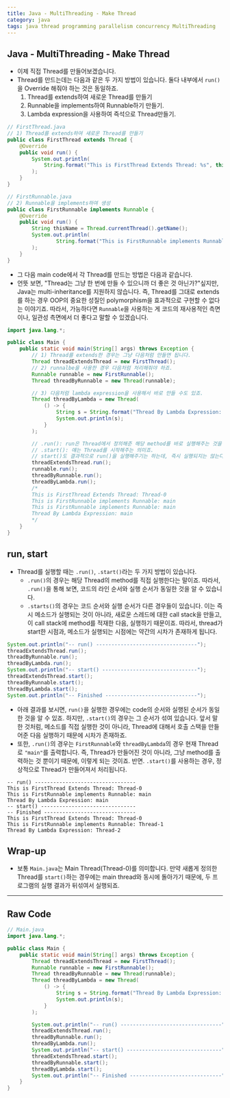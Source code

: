 ```yaml
---
title: Java - MultiThreading - Make Thread
category: java
tags: java thread programming parallelism concurrency MultiThreading
---
```


## Java - MultiThreading - Make Thread

- 이제 직접 Thread를 만들어보겠습니다.
- Thread를 만드는데는 다음과 같은 두 가지 방법이 있습니다. 둘다 내부에서 `run()`을 Override 해줘야 하는 것은 동일하죠.
  1. Thread를 extends하여 새로운 Thread를 만들기
  2. Runnable을 implements하여 Runnable하기 만들기.
  3. Lambda expression을 사용하여 즉석으로 Thread만들기.

```java
// FirstThread.java
// 1) Thread를 extends하여 새로운 Thread를 만들기
public class FirstThread extends Thread {
    @Override
    public void run() {
        System.out.println(
            String.format("This is FirstThread Extends Thread: %s", this.getName())
        );
    }
}

// FirstRunnable.java
// 2) Runnable을 implements하여 생성
public class FirstRunnable implements Runnable {
    @Override
    public void run() {
        String thisName = Thread.currentThread().getName();
        System.out.println(
                String.format("This is FirstRunnable implements Runnable: %s", thisName)
        );
    }
}
```

- 그 다음 main code에서 각 Thread를 만드는 방법은 다음과 같습니다.
- 언뜻 보면, "Thread는 그냥 한 번에 만들 수 있으니까 더 좋은 것 아닌가?"싶지만, Java는 multi-inheritance를 지원하지 않습니다. 즉, Thread를 그대로 extends를 하는 경우 OOP의 중요한 성질인 polymorphism을 효과적으로 구현할 수 없다는 이야기죠. 따라서, 가능하다면 `Runnable`을 사용하는 게 코드의 재사용적인 측면이나, 일관성 측면에서 더 좋다고 말할 수 있겠습니다.

```java
import java.lang.*;

public class Main {
    public static void main(String[] args) throws Exception {
        // 1) Thread를 extends한 경우는 그냥 다음처럼 만들면 됩니다.
        Thread threadExtendsThread = new FirstThread();
        // 2) runnalbe을 사용한 경우 다음처럼 처리해줘야 하죠.
        Runnable runnable = new FirstRunnable();
        Thread threadByRunnable = new Thread(runnable);

        // 3) 다음처럼 lambda expression을 사용해서 바로 만들 수도 있죠.
        Thread threadByLambda = new Thread(
            () -> {
                String s = String.format("Thread By Lambda Expression: %s", Thread.currentThread().getName());
                System.out.println(s);
            }
        );

        // .run(): run은 Thread에서 정의해준 해당 method를 바로 실행해주는 것을 말합니다.
        // .start(): 얘는 Thread를 시작해주는 의미죠. 
        // start()도 결과적으로 run()을 실행해주기는 하는데, 즉시 실행되지는 않는다는 것이 run()과의 차이죠. 
        threadExtendsThread.run();
        runnable.run();
        threadByRunnable.run();
        threadByLambda.run();
        /*
        This is FirstThread Extends Thread: Thread-0
        This is FirstRunnable implements Runnable: main
        This is FirstRunnable implements Runnable: main
        Thread By Lambda Expression: main
        */
    }
}
```

## run, start

- Thread를 실행할 때는 `.run()`, `.start()`라는 두 가지 방법이 있습니다.
  - `.run()`의 경우는 해당 Thread의 method를 직접 실행한다는 말이죠. 따라서, `.run()`을 통해 보면, 코드의 라인 순서와 실행 순서가 동일한 것을 알 수 있습니다.
  - `.starts()`의 경우는 코드 순서와 실행 순서가 다른 경우들이 있습니다. 이는 즉시 메소드가 실행되는 것이 아니라, 새로운 스레드에 대한 call stack을 만들고, 이 call stack에 method를 적재한 다음, 실행하기 때문이죠. 따라서, thread가 start한 시점과, 메소드가 실행되는 시점에는 약간의 시차가 존재하게 됩니다.

```java
System.out.println("-- run() ---------------------------------");
threadExtendsThread.run();
threadByRunnable.run();
threadByLambda.run();
System.out.println("-- start() -------------------------------");
threadExtendsThread.start();
threadByRunnable.start();
threadByLambda.start();
System.out.println("-- Finished ------------------------------");
```

- 아래 결과를 보시면, `run()`을 실행한 경우에는 code의 순서와 실행된 순서가 동일한 것을 알 수 있죠. 하지만, `.start()`의 경우는 그 순서가 섞여 있습니다. 앞서 말한 것처럼, 메소드를 직접 실행한 것이 아니라, Thread에 대해서 호출 스택을 만들어준 다음 실행하기 때문에 시차가 존재하죠.
- 또한, `.run()`의 경우는 `FirstRunnable`와 `threadByLambda`의 경우 현재 Thread로 `"main"`를 출력합니다. 즉, Thread가 만들어진 것이 아니라, 그냥 method를 출력하는 것 뿐이기 때문에, 이렇게 되는 것이죠. 반면. `.start()`를 사용하는 경우, 정상적으로 Thread가 만들어져서 처리됩니다.

```plaintext
-- run() ---------------------------------
This is FirstThread Extends Thread: Thread-0
This is FirstRunnable implements Runnable: main
Thread By Lambda Expression: main
-- start() -------------------------------
-- Finished ------------------------------
This is FirstThread Extends Thread: Thread-0
This is FirstRunnable implements Runnable: Thread-1
Thread By Lambda Expression: Thread-2
```

## Wrap-up

- 보통 `Main.java`는 Main Thread(Thread-0)를 의미합니다. 만약 새롭게 정의한 Thread를 `start()`하는 경우에는 main thread와 동시에 돌아가기 때문에, 두 프로그램의 실행 결과가 뒤섞여서 실행되죠. 

---

## Raw Code

```java
// Main.java
import java.lang.*;

public class Main {
    public static void main(String[] args) throws Exception {
        Thread threadExtendsThread = new FirstThread();
        Runnable runnable = new FirstRunnable();
        Thread threadByRunnable = new Thread(runnable);
        Thread threadByLambda = new Thread(
            () -> {
                String s = String.format("Thread By Lambda Expression: %s", Thread.currentThread().getName());
                System.out.println(s);
            }
        );

        System.out.println("-- run() ---------------------------------");
        threadExtendsThread.run();
        threadByRunnable.run();
        threadByLambda.run();
        System.out.println("-- start() -------------------------------");
        threadExtendsThread.start();
        threadByRunnable.start();
        threadByLambda.start();
        System.out.println("-- Finished ------------------------------");
    }
}
```